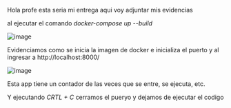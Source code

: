 Hola profe esta seria mi entrega aqui voy adjuntar mis evidencias

al ejecutar el comando *docker-compose up --build* 

![image](https://github.com/user-attachments/assets/3d5ec6e6-3c20-4f09-ad2c-69a4fef268bd)

Evidenciamos como se inicia la imagen de docker e inicializa el puerto y al ingresar a http://localhost:8000/

![image](https://github.com/user-attachments/assets/8f462464-9625-493c-bed8-4280d8f4fd41)

Esta app tiene un contador de las veces que se entre, se ejecuta, etc.

 Y ejecutando *CRTL + C* cerramos el pueryo y dejamos de ejecutar el codigo
